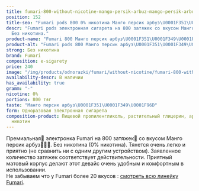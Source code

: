 ```yaml
---
title: fumari-800-without-nicotine-mango-persik-arbuz-mango-persik-arbuz
position: 152
title-seo: "Fumari pods 800 0% никотина Манго персик арбуз\U0001F351\U0001F349\U0001F96D"
descr: "Fumari pods электронная сигарета на 800 затяжек со вкусом Манго персик арбуз\U0001F351\U0001F349\U0001F96D.
  Без никотина."
product-name: "Fumari 800 Манго персик арбуз\U0001F351\U0001F349\U0001F96D"
product-alt: "Fumari pods 800 Манго персик арбуз\U0001F351\U0001F349\U0001F96D"
strong: Без никотина
brand: Fumari
composition: e-sigarety
price: 240
image: "/img/products/odnorazki/fumari/without-nicotine/fumari-800-without-nicotine-mango-persik-arbuz.png"
availability-descr: В наличии
has_availability: true
gramm: "-"
nicotine: 0%
portions: 800 тяг
taste: "Манго персик арбуз\U0001F351\U0001F349\U0001F96D"
form: Одноразовая электронная сигарета
composition-product: Пищевой пропиленгликоль, растительный глицерин, ароматизатор,
  никотин
---
```


Премиальная🥇 электронка Fumari на 800 затяжек💨 со вкусом Манго персик арбуз🍑🍉🥭. Без никотина (0% никотина). Тянется очень легко и приятно (не сравнить ни с одним другим устройством). Заявленное количество затяжек соответствует действительности. Приятный матовый корпус делают этот девайс очень удобным и комфортным в использовании.<br>
Не забываем что у Fumari более 20 вкусов : [смотреть всю линейку Fumari](/fumari).